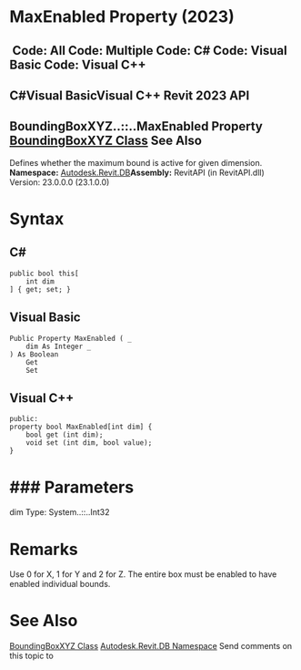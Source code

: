 # MaxEnabled Property (2023)

﻿
 Code: All Code: Multiple Code: C# Code: Visual Basic Code: Visual C++   
---  
C#Visual BasicVisual C++
Revit 2023 API  
---  
BoundingBoxXYZ..::..MaxEnabled Property   
[BoundingBoxXYZ Class](3c452286-57b1-40e2-2795-c90bff1fcec2.md "BoundingBoxXYZ Class") See Also  
---  
Defines whether the maximum bound is active for given dimension. 
**Namespace:** [Autodesk.Revit.DB](87546ba7-461b-c646-cbb1-2cb8f5bff8b2.md "Autodesk.Revit.DB Namespace")**Assembly:** RevitAPI (in RevitAPI.dll) Version: 23.0.0.0 (23.1.0.0)
# Syntax
C#  
---  
```text
public bool this[
	int dim
] { get; set; }
```
  
Visual Basic  
---  
```text
Public Property MaxEnabled ( _
	dim As Integer _
) As Boolean
	Get
	Set
```
  
Visual C++  
---  
```text
public:
property bool MaxEnabled[int dim] {
	bool get (int dim);
	void set (int dim, bool value);
}
```
  
# ### Parameters
dim
    Type: System..::..Int32
# Remarks
Use 0 for X, 1 for Y and 2 for Z. The entire box must be enabled to have enabled individual bounds.
# See Also
[BoundingBoxXYZ Class](3c452286-57b1-40e2-2795-c90bff1fcec2.md "BoundingBoxXYZ Class")
[Autodesk.Revit.DB Namespace](87546ba7-461b-c646-cbb1-2cb8f5bff8b2.md "Autodesk.Revit.DB Namespace")
Send comments on this topic to 